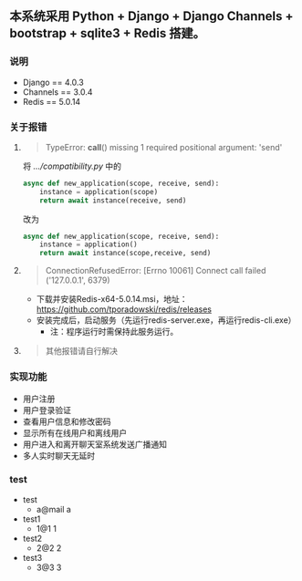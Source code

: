 ## 本系统采用 Python + Django + Django Channels + bootstrap + sqlite3 + Redis 搭建。

### 说明 ###

* Django == 4.0.3
* Channels == 3.0.4
* Redis == 5.0.14

### 关于报错 ###

1. > TypeError: __call__() missing 1 required positional argument: 'send'


    将 *.../compatibility.py* 中的 

    ```python
    async def new_application(scope, receive, send):
        instance = application(scope)
        return await instance(receive, send)
    ```

    改为

    ```python
    async def new_application(scope, receive, send):
        instance = application()
        return await instance(scope,receive, send)
    ```
2. > ConnectionRefusedError: [Errno 10061] Connect call failed ('127.0.0.1', 6379)
    
    * 下载并安装Redis-x64-5.0.14.msi，地址：https://github.com/tporadowski/redis/releases
    * 安装完成后，启动服务（先运行redis-server.exe，再运行redis-cli.exe）
      * 注：程序运行时需保持此服务运行。

3. > 其他报错请自行解决

### 实现功能

 * 用户注册
 * 用户登录验证
 * 查看用户信息和修改密码
 * 显示所有在线用户和离线用户
 * 用户进入和离开聊天室系统发送广播通知
 * 多人实时聊天无延时

### test

 * test
   * a@mail a
 * test1
   * 1@1    1
 * test2
   * 2@2    2
 * test3
   * 3@3    3